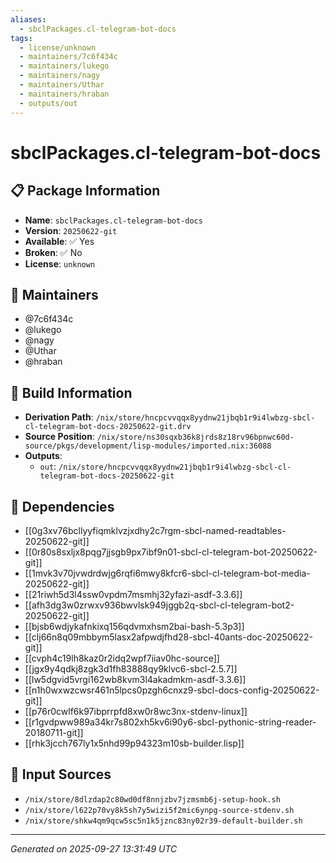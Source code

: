 ```yaml
---
aliases:
  - sbclPackages.cl-telegram-bot-docs
tags:
  - license/unknown
  - maintainers/7c6f434c
  - maintainers/lukego
  - maintainers/nagy
  - maintainers/Uthar
  - maintainers/hraban
  - outputs/out
---
```


# sbclPackages.cl-telegram-bot-docs

## 📋 Package Information

- **Name**: `sbclPackages.cl-telegram-bot-docs`
- **Version**: `20250622-git`
- **Available**: ✅ Yes
- **Broken**: ✅ No
- **License**: `unknown`
## 👥 Maintainers

- @7c6f434c
- @lukego
- @nagy
- @Uthar
- @hraban


## 🔧 Build Information

- **Derivation Path**: `/nix/store/hncpcvvqqx8yydnw21jbqb1r9i4lwbzg-sbcl-cl-telegram-bot-docs-20250622-git.drv`
- **Source Position**: `/nix/store/ns30sqxb36k8jrds8z18rv96bpnwc60d-source/pkgs/development/lisp-modules/imported.nix:36088`
- **Outputs**:
  - `out`:  `/nix/store/hncpcvvqqx8yydnw21jbqb1r9i4lwbzg-sbcl-cl-telegram-bot-docs-20250622-git`

## 🔗 Dependencies

- [[0g3xv76bcllyyfiqmklvzjxdhy2c7rgm-sbcl-named-readtables-20250622-git]]
- [[0r80s8sxljx8pqg7jjsgb9px7ibf9n01-sbcl-cl-telegram-bot-20250622-git]]
- [[1mvk3v70jvwdrdwjg6rqfi6mwy8kfcr6-sbcl-cl-telegram-bot-media-20250622-git]]
- [[21riwh5d3l4ssw0vpdm7msmhj32yfazi-asdf-3.3.6]]
- [[afh3dg3w0zrwxv936bwvlsk949jggb2q-sbcl-cl-telegram-bot2-20250622-git]]
- [[bjsb6wdjykafnkixq156qdvmxhsm2bai-bash-5.3p3]]
- [[clj66n8q09mbbym5lasx2afpwdjfhd28-sbcl-40ants-doc-20250622-git]]
- [[cvph4c19lh8kaz0r2idq2wpf7iiav0hc-source]]
- [[jgx9y4qdkj8zgk3d1fh83888qy9klvc6-sbcl-2.5.7]]
- [[lw5dgvid5vrgi162wb8kvm3l4akadmkm-asdf-3.3.6]]
- [[n1h0wxwzcwsr461n5lpcs0pzgh6cnxz9-sbcl-docs-config-20250622-git]]
- [[p76r0cwlf6k97ibprrpfd8xw0r8wc3nx-stdenv-linux]]
- [[r1gvdpww989a34kr7s802xh5kv6i90y6-sbcl-pythonic-string-reader-20180711-git]]
- [[rhk3jcch767ly1x5nhd99p94323m10sb-builder.lisp]]

## 📁 Input Sources

- `/nix/store/8dlzdap2c80wd0df8nnjzbv7jzmsmb6j-setup-hook.sh`
- `/nix/store/l622p70vy8k5sh7y5wizi5f2mic6ynpg-source-stdenv.sh`
- `/nix/store/shkw4qm9qcw5sc5n1k5jznc83ny02r39-default-builder.sh`

---
*Generated on 2025-09-27 13:31:49 UTC*
